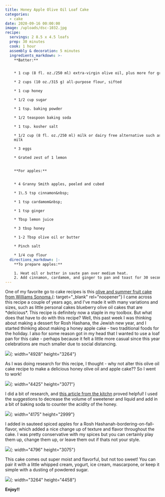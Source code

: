 ```yaml
---
title: Honey Apple Olive Oil Loaf Cake
categories:
  - cake
date: 2020-09-16 00:00:00
image: /uploads/dsc-1032.jpg
recipe:
  servings: 2 8.5 x 4.5 loafs
  prep: 30 minutes
  cook: 1 hour
  assembly & decoration: 5 minutes
  ingredients_markdown: >-
    **Batter:**


    * 1 cup (8 fl. oz./250 ml) extra-virgin olive oil, plus more for greasing

    * 2 cups (10 oz./315 g) all-purpose flour, sifted

    * 1 cup honey

    * 1/2 cup sugar

    * 1 tsp. baking powder

    * 1/2 teaspoon baking soda

    * 1 tsp. kosher salt

    * 1/2 cup (8 fl. oz./250 ml) milk or dairy free alternative such as almond
    milk

    * 3 eggs

    * Grated zest of 1 lemon


    **For apples:**


    * 4 Granny Smith apples, peeled and cubed

    * 1\.5 tsp cinnamon&nbsp;

    * 1 tsp cardamom&nbsp;

    * 1 tsp ginger

    * Tbsp lemon juice

    * 3 tbsp honey

    * 1-2 Tbsp olive oil or butter

    * Pinch salt

    * 1/4 cup flour
  directions_markdown: |-
    **To prepare apples:**

    1. Heat oil or butter in saute pan over medium heat.
    2. Add cinnamon, cardamom, and ginger to pan and toast for 30 seconds.
---
```


One of my favorite go to cake recipes is this [olive and summer fruit cake from Williams Sonoma.](https://blog.williams-sonoma.com/olive-oil-cake-with-summer-fruit-recipe/){: target="_blank" rel="noopener"}&nbsp;I came across this recipe a couple of years ago, and I've made it with many variations and sizes, such as little personal cakes blueberry olive oil cakes that are \*delicious\*. This recipe is definitely now a staple in my toolbox. But what does that have to do with this recipe? Well, this past week I was thinking about making a dessert for Rosh Hashana, the Jewish new year, and I started thinking about making a honey apple cake - two traditional foods for the holiday. I also for some reason got in my head that I wanted to use a loaf pan for this cake - perhaps because it felt a little more casual since this year celebrations are much smaller due to social distancing.

![](/uploads/dsc-0995.jpg){: width="4928" height="3264"}

As I was doing research for this recipe, I thought - why not alter this olive oil cake recipe to make a delicious honey olive oil and apple cake?? So I went to work\!

![](/uploads/dsc-1002.jpg){: width="4425" height="3071"}

I did a bit of research, and [this article from the kitchn](https://www.thekitchn.com/4-rules-for-successfully-swapping-honey-for-sugar-in-any-baked-goods-230156)&nbsp;proved helpful\! I used the suggestions to decrease the volume of sweetener and liquid and add in a bit of baking soda to counter the acidity of the honey.

![](/uploads/dsc-1005.jpg){: width="4175" height="2999"}

I added in sauteed spiced apples for a Rosh Hashanah-bordering-on-fall-flavor, which added a nice change up of texture and flavor throughout the cake. I was pretty conservative with my spices but you can certainly play them up, change them up, or leave them out if thats not your style.

![](/uploads/dsc-1006.jpg){: width="4796" height="3075"}

This cake comes out super moist and flavorful, but not too sweet\! You can pair it with a little whipped cream, yogurt, ice cream, mascarpone, or keep it simple with a dusting of powdered sugar.

![](/uploads/dsc-1029.jpg){: width="3264" height="4458"}

**Enjoy\!\!**